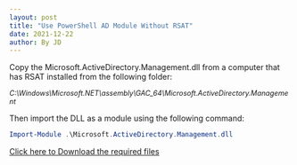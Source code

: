 ```yaml
---
layout: post
title: "Use PowerShell AD Module Without RSAT"
date: 2021-12-22
author: By JD
---
```


<p>Copy the Microsoft.ActiveDirectory.Management.dll from a computer that has RSAT installed from the following folder:</P>

<span style="font-size: 0.9em"> *C:\Windows\Microsoft.NET\assembly\GAC_64\Microsoft.ActiveDirectory.Management* </span>

<p>Then import the DLL as a module using the following command:</p>

~~~powershell
Import-Module .\Microsoft.ActiveDirectory.Management.dll
~~~

[Click here to Download the required files](/assets/ADPS.zip)